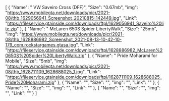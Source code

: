 [
  {
    "Name": " VW Saveiro Cross (DFF)",
    "Size": "0.67mb",
    "img": "https://www.mobilegta.net/downloads/picr/2021-08/thb_1629056941_Screenshot_20210815-142449.jpg",
    "Link": "https://fileservice.gtainside.com/downloads/ftpl/1629056941_Saveiro%20lite.zip"
  },
  {
    "Name": " McLaren 650S Spider LibertyWalk",
    "Size": "25mb",
    "img": "https://www.mobilegta.net/downloads/picr/2021-08/thb_1628886982_Screenshot_2021-08-13-10-42-10-179_com.rockstargames.gtasa.jpg",
    "Link": "https://fileservice.gtainside.com/downloads/ftpl/1628886982_McLaren%20650S%20Spider%20LibertyWalk.zip"
  },
  {
    "Name": " Pride Moharami for Mobile",
    "Size": "5mb",
    "img": "https://www.mobilegta.net/downloads/picr/2021-08/thb_1628711109_1628688025_1.jpg",
    "Link": "https://fileservice.gtainside.com/downloads/ftpl/1628711109_1628688025_Pride%20Moharami.zip"
  },
  {
    "Name": "",
    "Size": "",
    "img": "",
    "Link": ""
  },
  {
    "Name": "",
    "Size": "",
    "img": "",
    "Link": ""
  },
  {
    "Name": "",
    "Size": "",
    "img": "",
    "Link": ""
  }
]
